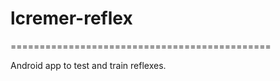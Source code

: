 # lcremer-reflex
=============================================

Android app to test and train reflexes.
